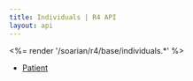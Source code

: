 ```yaml
---
title: Individuals | R4 API
layout: api
---
```


<%= render '/soarian/r4/base/individuals.*' %>

* [Patient](/soarian/r4/base/individuals/patient)